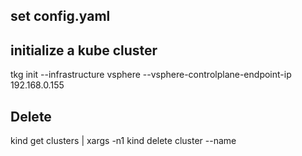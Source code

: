 ## set config.yaml

## initialize a kube cluster
tkg init --infrastructure vsphere --vsphere-controlplane-endpoint-ip 192.168.0.155

## Delete
kind get clusters | xargs -n1 kind delete cluster --name
